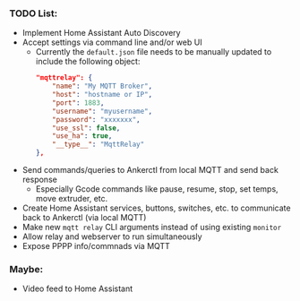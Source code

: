 
### TODO List:
- Implement Home Assistant Auto Discovery
- Accept settings via command line and/or web UI
  - Currently the `default.json` file needs to be manually updated to include the following object:
    ``` JSON
    "mqttrelay": {
        "name": "My MQTT Broker",
        "host": "hostname or IP",
        "port": 1883,
        "username": "myusername",
        "password": "xxxxxxx",
        "use_ssl": false,
        "use_ha": true,
        "__type__": "MqttRelay"
    },
    ```
- Send commands/queries to Ankerctl from local MQTT and send back response
  - Especially Gcode commands like pause, resume, stop, set temps, move extruder, etc.
- Create Home Assistant services, buttons, switches, etc. to communicate back to Ankerctl (via local MQTT)
- Make new `mqtt relay` CLI arguments instead of using existing `monitor`
- Allow relay and webserver to run simultaneously
- Expose PPPP info/commnads via MQTT

### Maybe:
- Video feed to Home Assistant
